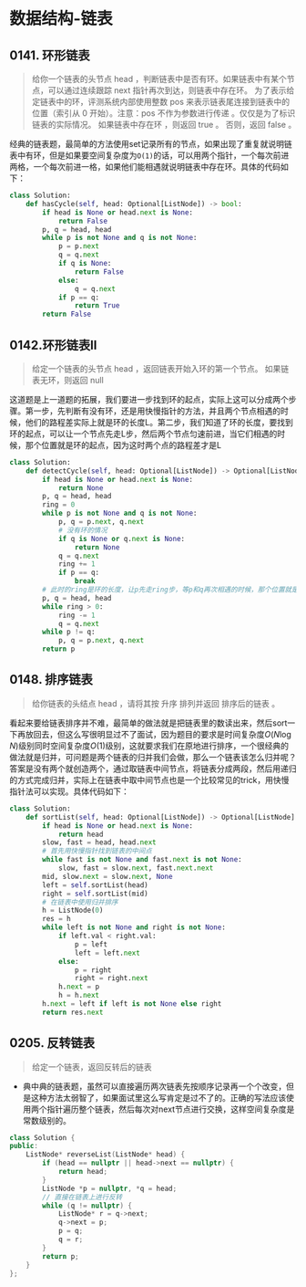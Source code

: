 # 数据结构-链表

## 0141. 环形链表
> 给你一个链表的头节点 head ，判断链表中是否有环。如果链表中有某个节点，可以通过连续跟踪 next 指针再次到达，则链表中存在环。 为了表示给定链表中的环，评测系统内部使用整数 pos 来表示链表尾连接到链表中的位置（索引从 0 开始）。注意：pos 不作为参数进行传递 。仅仅是为了标识链表的实际情况。
> 如果链表中存在环 ，则返回 true 。 否则，返回 false 。

经典的链表题，最简单的方法使用set记录所有的节点，如果出现了重复就说明链表中有环，但是如果要空间复杂度为`O(1)`的话，可以用两个指针，一个每次前进两格，一个每次前进一格，如果他们能相遇就说明链表中存在环。具体的代码如下：

```python
class Solution:
    def hasCycle(self, head: Optional[ListNode]) -> bool:
        if head is None or head.next is None:
            return False
        p, q = head, head
        while p is not None and q is not None:
            p = p.next
            q = q.next
            if q is None:
                return False
            else:
                q = q.next
            if p == q:
                return True
        return False
```


## 0142.环形链表II
> 给定一个链表的头节点  head ，返回链表开始入环的第一个节点。 如果链表无环，则返回 null

这道题是上一道题的拓展，我们要进一步找到环的起点，实际上这可以分成两个步骤。第一步，先判断有没有环，还是用快慢指针的方法，并且两个节点相遇的时候，他们的路程差实际上就是环的长度L。第二步，我们知道了环的长度，要找到环的起点，可以让一个节点先走L步，然后两个节点匀速前进，当它们相遇的时候，那个位置就是环的起点，因为这时两个点的路程差才是L

```python
class Solution:
    def detectCycle(self, head: Optional[ListNode]) -> Optional[ListNode]:
        if head is None or head.next is None:
            return None
        p, q = head, head
        ring = 0
        while p is not None and q is not None:
            p, q = p.next, q.next
            # 没有环的情况
            if q is None or q.next is None:
                return None
            q = q.next
            ring += 1
            if p == q:
                break
        # 此时的ring是环的长度，让p先走ring步，等p和q再次相遇的时候，那个位置就是环的起点
        p, q = head, head
        while ring > 0:
            ring -= 1
            q = q.next
        while p != q:
            p, q = p.next, q.next
        return p
```

## 0148. 排序链表
> 给你链表的头结点 head ，请将其按 升序 排列并返回 排序后的链表 。

看起来要给链表排序并不难，最简单的做法就是把链表里的数读出来，然后sort一下再放回去，但这么写很明显过不了面试，因为题目的要求是时间复杂度$O(N\log N)$级别同时空间复杂度$O(1)$级别，这就要求我们在原地进行排序，一个很经典的做法就是归并，可问题是两个链表的归并我们会做，那么一个链表该怎么归并呢？
答案是没有两个就创造两个，通过取链表中间节点，将链表分成两段，然后用递归的方式完成归并，实际上在链表中取中间节点也是一个比较常见的trick，用快慢指针法可以实现。具体代码如下：

```python
class Solution:
    def sortList(self, head: Optional[ListNode]) -> Optional[ListNode]:
        if head is None or head.next is None:
            return head
        slow, fast = head, head.next
        # 首先用快慢指针找到链表的中间点
        while fast is not None and fast.next is not None:
            slow, fast = slow.next, fast.next.next
        mid, slow.next = slow.next, None
        left = self.sortList(head)
        right = self.sortList(mid)
        # 在链表中使用归并排序
        h = ListNode(0)
        res = h
        while left is not None and right is not None:
            if left.val < right.val:
                p = left
                left = left.next
            else:
                p = right
                right = right.next
            h.next = p
            h = h.next
        h.next = left if left is not None else right
        return res.next

```



## 0205. 反转链表
> 给定一个链表，返回反转后的链表

- 典中典的链表题，虽然可以直接遍历两次链表先按顺序记录再一个个改变，但是这种方法太弱智了，如果面试里这么写肯定是过不了的。正确的写法应该使用两个指针遍历整个链表，然后每次对next节点进行交换，这样空间复杂度是常数级别的。

```cpp
class Solution {
public:
    ListNode* reverseList(ListNode* head) {
        if (head == nullptr || head->next == nullptr) {
            return head;
        }
        ListNode *p = nullptr, *q = head;
        // 直接在链表上进行反转
        while (q != nullptr) {
            ListNode* r = q->next;
            q->next = p;
            p = q;
            q = r;
        }
        return p;
    }
};

```
